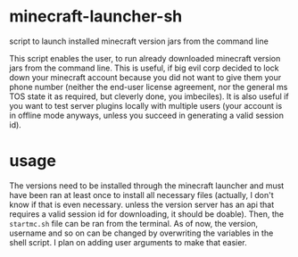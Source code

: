 # minecraft-launcher-sh
script to launch installed minecraft version jars from the command line

This script enables the user, to run already downloaded minecraft version jars from the command line. This is useful, if big evil corp decided to lock down your minecraft account because you did not want to give them your phone number (neither the end-user license agreement, nor the general ms TOS state it as required, but cleverly done, you imbeciles). It is also useful if you want to test server plugins locally with multiple users (your account is in offline mode anyways, unless you succeed in generating a valid session id).

# usage
The versions need to be installed through the minecraft launcher and must have been ran at least once to install all necessary files (actually, I don't know if that is even necessary. unless the version server has an api that requires a valid session id for downloading, it should be doable). Then, the `startmc.sh` file can be ran from the terminal. As of now, the version, username and so on can be changed by overwriting the variables in the shell script. I plan on adding user arguments to make that easier.

